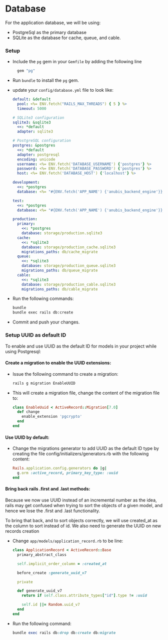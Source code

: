   # Database

For the application database, we will be using:

- PostgreSql as the primary database
- SQLite as the database for cache, queue, and cable.

### Setup

- Include the `pg` gem in your `Gemfile` by adding the following line

  ```rb
    gem "pg"
  ```

- Run `bundle` to install the `pg` gem.

- update your `config/database.yml` file to look like:

  ```yaml
  default: &default
    pool: <%= ENV.fetch("RAILS_MAX_THREADS") { 5 } %>
    timeout: 5000

  # SQLite3 configuration
  sqlite3: &sqlite3
    <<: *default
    adapter: sqlite3

  # PostgreSQL configuration
  postgres: &postgres
    <<: *default
    adapter: postgresql
    encoding: unicode
    username: <%= ENV.fetch('DATABASE_USERNAME') {'postgres'} %>
    password: <%= ENV.fetch('DATABASE_PASSWORD') {'postgres'} %>
    host: <%= ENV.fetch('DATABASE_HOST') {'localhost'} %>

  development:
    <<: *postgres
    database: <%= "#{ENV.fetch('APP_NAME') {'anubis_backend_engine'}}_development" %>

  test:
    <<: *postgres
    database: <%= "#{ENV.fetch('APP_NAME') {'anubis_backend_engine'}}_test" %>

  production:
    primary:
      <<: *postgres
      database: storage/production.sqlite3
    cache:
      <<: *sqlite3
      database: storage/production_cache.sqlite3
      migrations_paths: db/cache_migrate
    queue:
      <<: *sqlite3
      database: storage/production_queue.sqlite3
      migrations_paths: db/queue_migrate
    cable:
      <<: *sqlite3
      database: storage/production_cable.sqlite3
      migrations_paths: db/cable_migrate
  ```

- Run the following commands:

  ```bash
  bundle
  bundle exec rails db:create
  ```

- Commit and push your changes.

### Setup UUID as default ID

To enable and use UUID as the default ID for models in your project while using Postgresql:

#### Create a migration to enable the UUID extensions:

- Issue the following command to create a migration:

  ```bash
  rails g migration EnableUUID
  ```

- This will create a migration file, change the content of the migration file to:

  ```rb
  class EnableUuid < ActiveRecord::Migration[7.0]
    def change
      enable_extension 'pgcrypto'
    end
  end
  ```

#### Use UUID by default:

- Change the migrations generator to add UUID as the default ID type by creating the file config/initializers/generators.rb with the following content:

  ```rb
  Rails.application.config.generators do |g|
    g.orm :active_record, primary_key_type: :uuid
  end
  ```

#### Bring back rails .first and .last methods:

Because we now use UUID instead of an incremental number as the idea, rails may get confused when trying to sort the objects of a given model, and hence we lose the .first and .last functionality.

To bring that back, and to sort objects correctly, we will use created_at as the column to sort instead of id. We also need to generate the UUID on new records creation

- Change `app/models/application_record.rb` to be line:

  ```rb
  class ApplicationRecord < ActiveRecord::Base
    primary_abstract_class

    self.implicit_order_column = :created_at

    before_create :generate_uuid_v7

    private

    def generate_uuid_v7
      return if self.class.attribute_types["id"].type != :uuid

      self.id ||= Random.uuid_v7
    end
  end
  ```

- Run the following command:

  ```rb
  bundle exec rails db:drop db:create db:migrate
  ```
